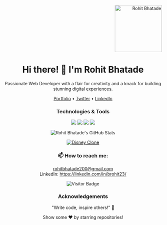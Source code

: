<!-- Header -->
<p align="right">
  <img src="https://pbs.twimg.com/profile_images/1648918758017368065/11S6vsf-_400x400.jpg" width="150" height="150" alt="Rohit Bhatade">
</p>

<h1 align="center">Hi there! 👋 I'm Rohit Bhatade</h1>

<!-- Introduction -->
<p align="center">Passionate Web Developer with a flair for creativity and a knack for building stunning digital experiences.</p>

<!-- Social Links -->
<p align="center">
  <a href="#">Portfolio</a> •
  <a href="https://twitter.com/Mr_Mic_200r">Twitter</a> •
  <a href="https://www.linkedin.com/in/brohit23/">LinkedIn</a>
</p>

<!-- Technologies & Tools -->
<h3 align="center">Technologies & Tools</h3>
<p align="center">
  <img src="https://img.shields.io/badge/Code-JavaScript-informational?style=for-the-badge&logo=javascript&logoColor=white&color=yellow">
  <img src="https://img.shields.io/badge/Code-React.js-informational?style=for-the-badge&logo=react&logoColor=white&color=61dafb">
  <img src="https://img.shields.io/badge/Code-Node.js-informational?style=for-the-badge&logo=node.js&logoColor=white&color=green">
  <img src="https://img.shields.io/badge/Tools-Visual%20Studio%20Code-informational?style=for-the-badge&logo=visual-studio-code&logoColor=white&color=007ACC">
</p>

<!-- GitHub Stats & Featured Projects -->
<p align="center">
  <img src="https://github-readme-stats.vercel.app/api?username=brohit23&show_icons=true&theme=radical" alt="Rohit Bhatade's GitHub Stats">
</p>

<p align="center">
  <a href="https://disney-clone-ochre.vercel.app">
    <img src="https://github.com/brohit22/Disney-clone/assets/127715071/9cc1d432-9618-43bc-aeba-2e1f4c66605b" alt="Disney Clone">
    
  </a>
<!--   <a href="https://github.com/brohit23/react-app">
    <img src="https://github-readme-stats.vercel.app/api/pin/?username=brohit23&repo=react-app&theme=radical" alt="React App">
  </a> -->
</p>

<!-- Contact Me -->
<h3 align="center">📫 How to reach me:</h3>
<p align="center">
  <a href="mailto:rohitbhatade200@gmail.com">rohitbhatade200@gmail.com</a><br>
<!--   Portfolio: <a href="https://your-portfolio-url.com">https://your-portfolio-url.com</a><br> -->
  LinkedIn: <a href="https://linkedin.com/in/brohit23/">https://linkedin.com/in/brohit23/</a>
</p>

<!-- Footer -->
<p align="center">
  <img src="https://visitor-badge.glitch.me/badge?page_id=jwenjian.visitor-badge" alt="Visitor Badge">
</p>

<!-- Acknowledgements -->
<h3 align="center">Acknowledgements</h3>
<p align="center">"Write code, inspire others!" 🚀</p>

<!-- Footer -->
<p align="center">
  Show some ❤️ by starring repositories!
</p>
